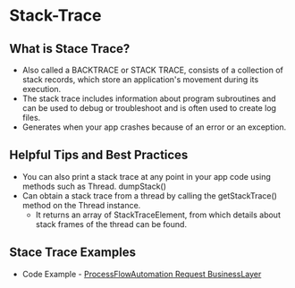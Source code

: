 # Stack-Trace

## What is Stace Trace?
* Also called a BACKTRACE or STACK TRACE, consists of a collection of stack records, which store an application's movement during its execution. 
* The stack trace includes information about program subroutines and can be used to debug or troubleshoot and is often used to create log files.
* Generates when your app crashes because of an error or an exception.

## Helpful Tips and Best Practices
* You can also print a stack trace at any point in your app code using methods such as Thread. dumpStack() 
* Can obtain a stack trace from a thread by calling the getStackTrace() method on the Thread instance. 
    * It returns an array of StackTraceElement, from which details about stack frames of the thread can be found.


## Stace Trace Examples
* Code Example - [ProcessFlowAutomation Request BusinessLayer](https://git.rockfin.com/Servicing/process-flow-automation-api/blob/main/ProcessFlowAutomationApi.BusinessLayer/RequestBusinessLayer.cs#L12)

